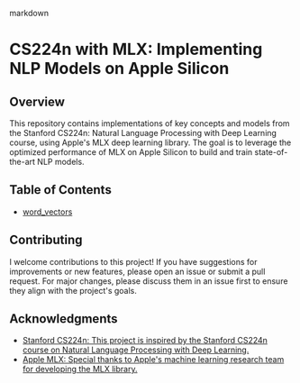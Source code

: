 markdown
# CS224n with MLX: Implementing NLP Models on Apple Silicon

## Overview

This repository contains implementations of key concepts and models from the Stanford CS224n: Natural Language Processing with Deep Learning course, using Apple's MLX deep learning library. The goal is to leverage the optimized performance of MLX on Apple Silicon to build and train state-of-the-art NLP models.

## Table of Contents

- [word_vectors](./word_vectors/)

## Contributing
I welcome contributions to this project! If you have suggestions for improvements or new features, please open an issue or submit a pull request. For major changes, please discuss them in an issue first to ensure they align with the project's goals.

## Acknowledgments
- [Stanford CS224n: This project is inspired by the Stanford CS224n course on Natural Language Processing with Deep Learning.](https://www.youtube.com/playlist?list=PLoROMvodv4rMFqRtEuo6SGjY4XbRIVRd4)
- [Apple MLX: Special thanks to Apple's machine learning research team for developing the MLX library.](https://ml-explore.github.io/mlx/build/html/index.html)